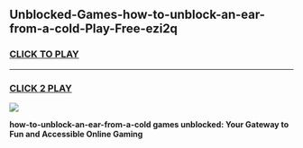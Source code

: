 
## Unblocked-Games-how-to-unblock-an-ear-from-a-cold-Play-Free-ezi2q
<h3>
<a href="https://premium76.site?title=how-to-unblock-an-ear-from-a-cold&ref=23A">CLICK TO PLAY</a></h3>
<hr>

<h3>
<a href="https://premium76.site?title=how-to-unblock-an-ear-from-a-cold&ref=23A">CLICK 2 PLAY</a>
  
</h3>

<a href="https://premium76.site?title=how-to-unblock-an-ear-from-a-cold&ref=23A"><img src="https://clearcache.store/games.png"></a>


**how-to-unblock-an-ear-from-a-cold games unblocked: Your Gateway to Fun and Accessible Online Gaming**
